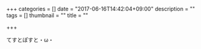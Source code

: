 +++
categories = []
date = "2017-06-16T14:42:04+09:00"
description = ""
tags = []
thumbnail = ""
title = ""

+++

てすとぽすと・ω・
